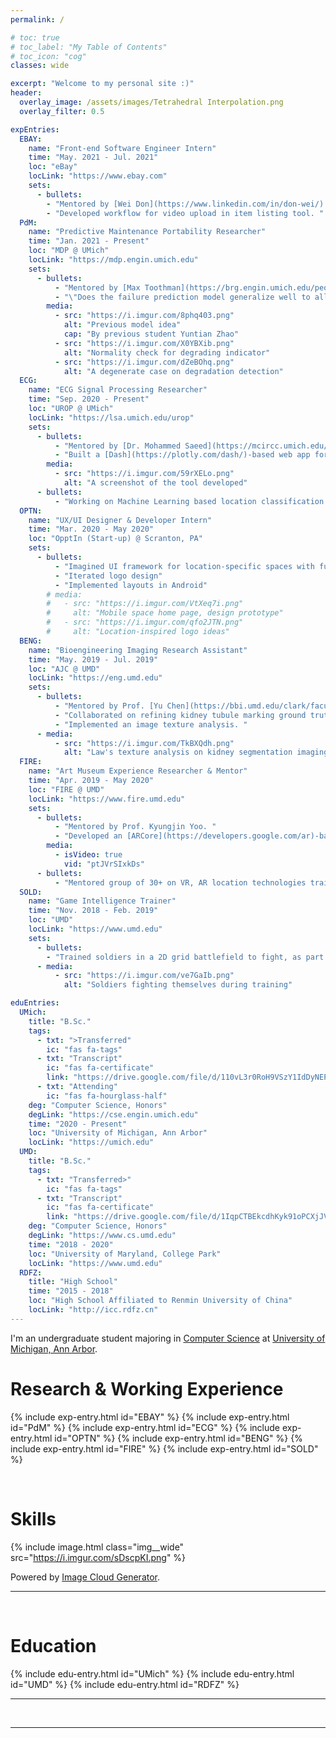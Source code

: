 ```yaml
---
permalink: /

# toc: true
# toc_label: "My Table of Contents"
# toc_icon: "cog"
classes: wide

excerpt: "Welcome to my personal site :)"
header:
  overlay_image: /assets/images/Tetrahedral Interpolation.png
  overlay_filter: 0.5

expEntries:
  EBAY:
    name: "Front-end Software Engineer Intern"
    time: "May. 2021 - Jul. 2021"
    loc: "eBay"
    locLink: "https://www.ebay.com"
    sets:
      - bullets:
        - "Mentored by [Wei Don](https://www.linkedin.com/in/don-wei/) and Srinivasan at Seller Experience team. "
        - "Developed workflow for video upload in item listing tool. "
  PdM:
    name: "Predictive Maintenance Portability Researcher"
    time: "Jan. 2021 - Present"
    loc: "MDP @ UMich"
    locLink: "https://mdp.engin.umich.edu"
    sets:
      - bullets:
          - "Mentored by [Max Toothman](https://brg.engin.umich.edu/people/) at [Barton Research Group](https://brg.engin.umich.edu). "
          - "\"Does the failure prediction model generalize well to all similar bearing systems?\" "
        media:
          - src: "https://i.imgur.com/8phq403.png"
            alt: "Previous model idea"
            cap: "By previous student Yuntian Zhao"
          - src: "https://i.imgur.com/X0YBXib.png"
            alt: "Normality check for degrading indicator"
          - src: "https://i.imgur.com/dZeBOhq.png"
            alt: "A degenerate case on degradation detection"
  ECG:
    name: "ECG Signal Processing Researcher"
    time: "Sep. 2020 - Present"
    loc: "UROP @ UMich"
    locLink: "https://lsa.umich.edu/urop"
    sets:
      - bullets:
          - "Mentored by [Dr. Mohammed Saeed](https://mcircc.umich.edu/members/mohammed-saeed-md-phd) at Michigan Medicine. "
          - "Built a [Dash](https://plotly.com/dash/)-based web app for viewing & annotating ECG signals. "
        media:
          - src: "https://i.imgur.com/59rXELo.png"
            alt: "A screenshot of the tool developed"
      - bullets:
          - "Working on Machine Learning based location classification of Premature Ventricular Contractions (PVC)s exit sites. "
  OPTN:
    name: "UX/UI Designer & Developer Intern"
    time: "Mar. 2020 - May 2020"
    loc: "OpptIn (Start-up) @ Scranton, PA"
    sets:
      - bullets:
          - "Imagined UI framework for location-specific spaces with functional widgets"
          - "Iterated logo design"
          - "Implemented layouts in Android"
        # media:
        #   - src: "https://i.imgur.com/VtXeq7i.png"
        #     alt: "Mobile space home page, design prototype"
        #   - src: "https://i.imgur.com/qfo2JTN.png"
        #     alt: "Location-inspired logo ideas"
  BENG:
    name: "Bioengineering Imaging Research Assistant"
    time: "May. 2019 - Jul. 2019"
    loc: "AJC @ UMD"
    locLink: "https://eng.umd.edu"
    sets:
      - bullets:
          - "Mentored by Prof. [Yu Chen](https://bbi.umd.edu/clark/faculty/371/Yu-Chen) and Xi Qin. "
          - "Collaborated on refining kidney tubule marking ground truths. "
          - "Implemented an image texture analysis. "
      - media:
          - src: "https://i.imgur.com/TkBXQdh.png"
            alt: "Law's texture analysis on kidney segmentation imaging"
  FIRE:
    name: "Art Museum Experience Researcher & Mentor"
    time: "Apr. 2019 - May 2020"
    loc: "FIRE @ UMD"
    locLink: "https://www.fire.umd.edu"
    sets:
      - bullets:
          - "Mentored by Prof. Kyungjin Yoo. "
          - "Developed an [ARCore](https://developers.google.com/ar)-based Android app that shows paintings in primary colors. "
        media:
          - isVideo: true
            vid: "ptJVrSIxkDs"
      - bullets:
          - "Mentored group of 30+ on VR, AR location technologies training and on research proposals. "
  SOLD:
    name: "Game Intelligence Trainer"
    time: "Nov. 2018 - Feb. 2019"
    loc: "UMD"
    locLink: "https://www.umd.edu"
    sets:
      - bullets:
        - "Trained soldiers in a 2D grid battlefield to fight, as part of competition in a course taught by [Prof. Fawzi Emad](https://www.cs.umd.edu/people/fpe). "
      - media:
          - src: "https://i.imgur.com/ve7GaIb.png"
            alt: "Soldiers fighting themselves during training"

eduEntries:
  UMich:
    title: "B.Sc."
    tags:
      - txt: ">Transferred"
        ic: "fas fa-tags"
      - txt: "Transcript"
        ic: "fas fa-certificate"
        link: "https://drive.google.com/file/d/110vL3r0RoH9VSzY1IdDyNEPMot70kNKM/view?usp=sharing"
      - txt: "Attending"
        ic: "fas fa-hourglass-half"
    deg: "Computer Science, Honors"
    degLink: "https://cse.engin.umich.edu"
    time: "2020 - Present"
    loc: "University of Michigan, Ann Arbor"
    locLink: "https://umich.edu"
  UMD:
    title: "B.Sc."
    tags:
      - txt: "Transferred>"
        ic: "fas fa-tags"
      - txt: "Transcript"
        ic: "fas fa-certificate"
        link: "https://drive.google.com/file/d/1IqpCTBEkcdhKyk91oPCXjJVoOFmAXcOi/view?usp=sharing"
    deg: "Computer Science, Honors"
    degLink: "https://www.cs.umd.edu"
    time: "2018 - 2020"
    loc: "University of Maryland, College Park"
    locLink: "https://www.umd.edu"
  RDFZ:
    title: "High School"
    time: "2015 - 2018"
    loc: "High School Affiliated to Renmin University of China"
    locLink: "http://icc.rdfz.cn"
---
```


I'm an undergraduate student majoring in [Computer Science](https://cse.engin.umich.edu) at [University of Michigan, Ann Arbor](https://umich.edu).


# Research & Working Experience

{% include exp-entry.html id="EBAY" %}
{% include exp-entry.html id="PdM" %}
{% include exp-entry.html id="ECG" %}
{% include exp-entry.html id="OPTN" %}
{% include exp-entry.html id="BENG" %}
{% include exp-entry.html id="FIRE" %}
{% include exp-entry.html id="SOLD" %}

<br>


# Skills

{% include image.html class="img__wide" src="https://i.imgur.com/sDscpKI.png" %}

Powered by [Image Cloud Generator](https://github.com/StefanHeng/Image-Cloud-Generator).

<hr>
<br>


# Education

{% include edu-entry.html id="UMich" %}
{% include edu-entry.html id="UMD" %}
{% include edu-entry.html id="RDFZ" %}

<hr>
<br>


<a href="/StefanHeng">
  <i class="fas fa-feather-alt"></i>
</a>

<hr>
<br>